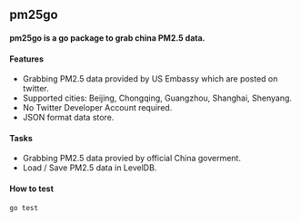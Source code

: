 ## pm25go

#### pm25go is a go package to grab china PM2.5 data.

#### Features
* Grabbing PM2.5 data provided by US Embassy which are posted on twitter.
* Supported cities: Beijing, Chongqing, Guangzhou, Shanghai, Shenyang.
* No Twitter Developer Account required.
* JSON format data store.

#### Tasks
* Grabbing PM2.5 data provied by official China goverment.
* Load / Save PM2.5 data in LevelDB.

#### How to test

    go test

